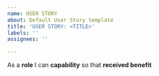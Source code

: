 ```yaml
---
name: USER STORY
about: Default User Story template
title: 'USER STORY: <TITLE>'
labels: ''
assignees: ''

---
```


As a **role** I can **capability** so that **received benefit**
